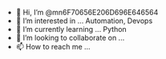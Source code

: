 - 👋 Hi, I’m @mn6F70656E206D696E646564
- 👀 I’m interested in ... Automation, Devops 
- 🌱 I’m currently learning ... Python
- 💞️ I’m looking to collaborate on ...
- 📫 How to reach me ...

<!---
mn6F70656E206D696E646564/mn6F70656E206D696E646564 is a ✨ special ✨ repository because its `README.md` (this file) appears on your GitHub profile.
You can click the Preview link to take a look at your changes.
--->
